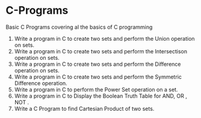 # C-Programs
Basic C Programs covering al the basics of C programming

1. Write a program in C to create two sets and perform the Union operation on sets. 
2. Write a program in C to create two sets and perform the Intersectison operation on sets. 
3. Write a program in C to create two sets and perform the Difference operation on sets. 
4. Write a program in C to create two sets and perform the Symmetric Difference operation.
5. Write a program in C to perform the Power Set operation on a set. 
6. Write a program in C to Display the Boolean Truth Table for AND, OR , NOT . 
7. Write a C Program to find Cartesian Product of two sets.
